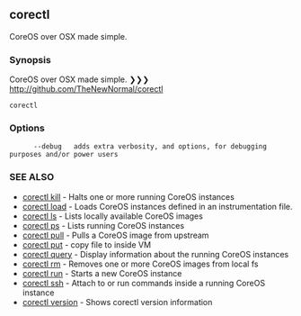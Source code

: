 ## corectl

CoreOS over OSX made simple.

### Synopsis


CoreOS over OSX made simple.
❯❯❯ http://github.com/TheNewNormal/corectl

```
corectl
```

### Options

```
      --debug   adds extra verbosity, and options, for debugging purposes and/or power users
```

### SEE ALSO
* [corectl kill](corectl_kill.md)	 - Halts one or more running CoreOS instances
* [corectl load](corectl_load.md)	 - Loads CoreOS instances defined in an instrumentation file.
* [corectl ls](corectl_ls.md)	 - Lists locally available CoreOS images
* [corectl ps](corectl_ps.md)	 - Lists running CoreOS instances
* [corectl pull](corectl_pull.md)	 - Pulls a CoreOS image from upstream
* [corectl put](corectl_put.md)	 - copy file to inside VM
* [corectl query](corectl_query.md)	 - Display information about the running CoreOS instances
* [corectl rm](corectl_rm.md)	 - Removes one or more CoreOS images from local fs
* [corectl run](corectl_run.md)	 - Starts a new CoreOS instance
* [corectl ssh](corectl_ssh.md)	 - Attach to or run commands inside a running CoreOS instance
* [corectl version](corectl_version.md)	 - Shows corectl version information

